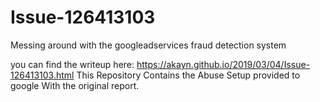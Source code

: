 # Issue-126413103
Messing around with the googleadservices fraud detection system<br>

you can find the writeup here: https://akayn.github.io/2019/03/04/Issue-126413103.html
This Repository Contains the Abuse Setup provided to google With the original report.



